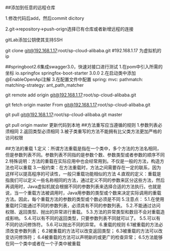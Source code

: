 ##添加到任意的远程仓库

1.修改代码后add，然后commit dicitory

2.git->repository->push-orign选择已有仓库或者新增远程的连接

gitLab添加公钥使其支持SSH

git clone git@192.168.1.17:root/sp-cloud-alibaba.git  #192.168.1.17 为虚拟机的ip

##springboot2.6集成swagger3.0，快速对接口进行测试
1.在pom中引入所需的坐标
<dependency>
  <groupId>io.springfox</groupId>
  <artifactId>springfox-boot-starter</artifactId>
  <version>3.0.0</version>
</dependency>
2.在启动类中添加@EnableOpenApi注解
3.在配置文件中配置
spring:
  mvc:
    pathmatch:
      matching-strategy: ant_path_matcher
      
      
git remote add origin git@192.168.1.17:root/sp-cloud-alibaba.git


git fetch origin master 
From git@192.168.1.17:root/sp-cloud-alibaba.git

git pull git@192.168.1.17:root/sp-cloud-alibaba.git master

git pull origin master 更新代码到本地
##方法重写应当遵循的规则
1.参数列表必须相同
2.返回类型必须相同
3.被子类重写的方法不能拥有比父类方法更加严格的访问权限

##方法的重载
1.定义：所谓方法重载是指在一个类中，多个方法的方法名相同，但是参数列表不同。参数列表不同指的是参数个数、参数类型或者参数的顺序不同
2.特殊说明：方法的重载在实际应用中也会经常用到。不仅是一般的方法，构造方法也可以重载
3.一般约束：在方法重载时，方法之间需要存在一定的联系，因为这样可以提高程序的可读性，一般只重载功能相似的方法
4.直观的定义：重载是指我们可以定义一些名称相同的方法，通过定义不同的参数来区分这些方法，然后再调用时，Java虚拟机就会根据不同的参数列表来选择合适的方法执行。也就是说，当一个重载方法被调用时，Java用参数的类型或个数来决定实际调用的重载方法。因此，每个重载方法的参数的类型或个数必须是不同
5.注意点：
 5.1.在使用重载时只能通过不同的参数列表，必须具有不同的参数列表。
 5.2.不能通过访问权限、返回类型、抛出的异常进行重载。
 5.3.方法的异常类型和数目不会对重载造成影响。
 5.4.可以有不同的返回类型，只要参数列表不同就可以了。
 5.5.可以有不同的访问修饰符。
 5.6.可以抛出不同的异常。
6.重载的规则
 6.1被重载的方法必须改变参数列表；
 6.2被重载的方法可以改变返回类型；
 6.3被重载的方法可以改变访问修饰符；
 6.4被重载的方法可以声明新的或更广的检查异常；
 6.5方法能够在同一个类中或者在一个子类中被重载

